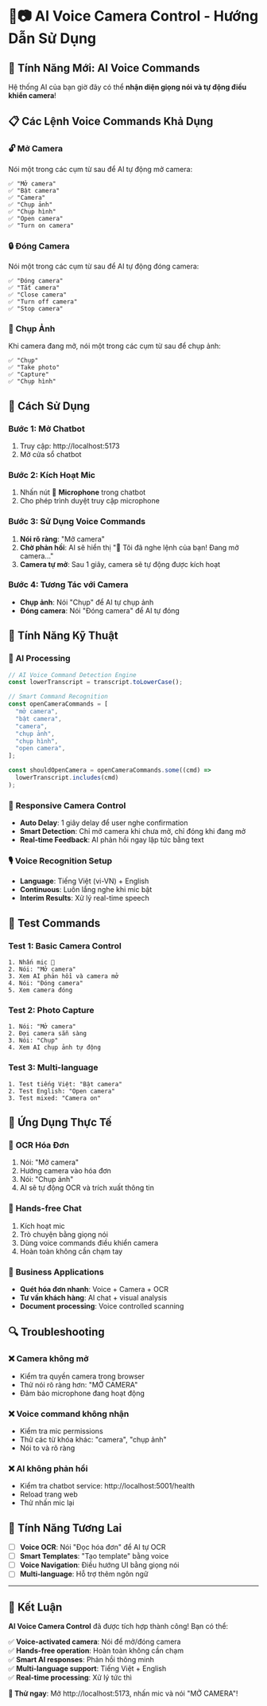 # 🎤📷 AI Voice Camera Control - Hướng Dẫn Sử Dụng

## 🚀 Tính Năng Mới: AI Voice Commands

Hệ thống AI của bạn giờ đây có thể **nhận diện giọng nói và tự động điều khiển camera**!

## 📋 Các Lệnh Voice Commands Khả Dụng

### 🔓 **Mở Camera**

Nói một trong các cụm từ sau để AI tự động mở camera:

```
✅ "Mở camera"
✅ "Bật camera"
✅ "Camera"
✅ "Chụp ảnh"
✅ "Chụp hình"
✅ "Open camera"
✅ "Turn on camera"
```

### 🔒 **Đóng Camera**

Nói một trong các cụm từ sau để AI tự động đóng camera:

```
✅ "Đóng camera"
✅ "Tắt camera"
✅ "Close camera"
✅ "Turn off camera"
✅ "Stop camera"
```

### 📸 **Chụp Ảnh**

Khi camera đang mở, nói một trong các cụm từ sau để chụp ảnh:

```
✅ "Chụp"
✅ "Take photo"
✅ "Capture"
✅ "Chụp hình"
```

## 🎯 Cách Sử Dụng

### Bước 1: Mở Chatbot

1. Truy cập: http://localhost:5173
2. Mở cửa sổ chatbot

### Bước 2: Kích Hoạt Mic

1. Nhấn nút 🎤 **Microphone** trong chatbot
2. Cho phép trình duyệt truy cập microphone

### Bước 3: Sử Dụng Voice Commands

1. **Nói rõ ràng**: "Mở camera"
2. **Chờ phản hồi**: AI sẽ hiển thị "🎤 Tôi đã nghe lệnh của bạn! Đang mở camera..."
3. **Camera tự mở**: Sau 1 giây, camera sẽ tự động được kích hoạt

### Bước 4: Tương Tác với Camera

- **Chụp ảnh**: Nói "Chụp" để AI tự chụp ảnh
- **Đóng camera**: Nói "Đóng camera" để AI tự đóng

## 🔧 Tính Năng Kỹ Thuật

### 🤖 **AI Processing**

```javascript
// AI Voice Command Detection Engine
const lowerTranscript = transcript.toLowerCase();

// Smart Command Recognition
const openCameraCommands = [
  "mở camera",
  "bật camera",
  "camera",
  "chụp ảnh",
  "chụp hình",
  "open camera",
];

const shouldOpenCamera = openCameraCommands.some((cmd) =>
  lowerTranscript.includes(cmd)
);
```

### 📱 **Responsive Camera Control**

- **Auto Delay**: 1 giây delay để user nghe confirmation
- **Smart Detection**: Chỉ mở camera khi chưa mở, chỉ đóng khi đang mở
- **Real-time Feedback**: AI phản hồi ngay lập tức bằng text

### 🎙️ **Voice Recognition Setup**

- **Language**: Tiếng Việt (vi-VN) + English
- **Continuous**: Luôn lắng nghe khi mic bật
- **Interim Results**: Xử lý real-time speech

## 🧪 Test Commands

### Test 1: Basic Camera Control

```
1. Nhấn mic 🎤
2. Nói: "Mở camera"
3. Xem AI phản hồi và camera mở
4. Nói: "Đóng camera"
5. Xem camera đóng
```

### Test 2: Photo Capture

```
1. Nói: "Mở camera"
2. Đợi camera sẵn sàng
3. Nói: "Chụp"
4. Xem AI chụp ảnh tự động
```

### Test 3: Multi-language

```
1. Test tiếng Việt: "Bật camera"
2. Test English: "Open camera"
3. Test mixed: "Camera on"
```

## 🎊 Ứng Dụng Thực Tế

### 📄 **OCR Hóa Đơn**

1. Nói: "Mở camera"
2. Hướng camera vào hóa đơn
3. Nói: "Chụp ảnh"
4. AI sẽ tự động OCR và trích xuất thông tin

### 💬 **Hands-free Chat**

1. Kích hoạt mic
2. Trò chuyện bằng giọng nói
3. Dùng voice commands điều khiển camera
4. Hoàn toàn không cần chạm tay

### 🏢 **Business Applications**

- **Quét hóa đơn nhanh**: Voice + Camera + OCR
- **Tư vấn khách hàng**: AI chat + visual analysis
- **Document processing**: Voice controlled scanning

## 🔍 Troubleshooting

### ❌ **Camera không mở**

- Kiểm tra quyền camera trong browser
- Thử nói rõ ràng hơn: "MỞ CAMERA"
- Đảm bảo microphone đang hoạt động

### ❌ **Voice command không nhận**

- Kiểm tra mic permissions
- Thử các từ khóa khác: "camera", "chụp ảnh"
- Nói to và rõ ràng

### ❌ **AI không phản hồi**

- Kiểm tra chatbot service: http://localhost:5001/health
- Reload trang web
- Thử nhấn mic lại

## 🎯 Tính Năng Tương Lai

- [ ] **Voice OCR**: Nói "Đọc hóa đơn" để AI tự OCR
- [ ] **Smart Templates**: "Tạo template" bằng voice
- [ ] **Voice Navigation**: Điều hướng UI bằng giọng nói
- [ ] **Multi-language**: Hỗ trợ thêm ngôn ngữ

---

## 🎉 Kết Luận

**AI Voice Camera Control** đã được tích hợp thành công! Bạn có thể:

✅ **Voice-activated camera**: Nói để mở/đóng camera  
✅ **Hands-free operation**: Hoàn toàn không cần chạm  
✅ **Smart AI responses**: Phản hồi thông minh  
✅ **Multi-language support**: Tiếng Việt + English  
✅ **Real-time processing**: Xử lý tức thì

**🎤 Thử ngay**: Mở http://localhost:5173, nhấn mic và nói "MỞ CAMERA"!
